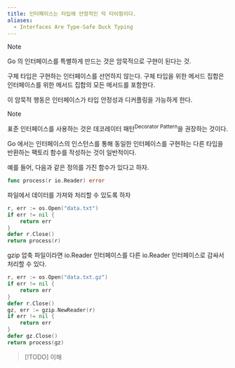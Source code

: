 ```yaml
---
title: 인터페이스는 타입에 안정적인 덕 타이핑이다.
aliases:
  - Interfaces Are Type-Safe Duck Typing
---
```


> [!NOTE] 
> Go 의 인터페이스를 특별하게 만드는 것은 암묵적으로 구현이 된다는 것.
> 
> 구체 타입은 구현하는 인터페이스를 선언하지 않는다.
> 구체 타입을 위한 메서드 집합은 인터페이스를 위한 메서드 집합의 모든 메서드를 포함한다.
> 
> 이 암묵적 행동은 인터페이스가 타입 안정성과 디커플링을 가능하게 한다.
 
> [!NOTE] 
> 표준 인터페이스를 사용하는 것은 데코레이터 패턴<sup>Decorator Pattern</sup>을 권장하는 것이다.

Go 에서는 인터페이스의 인스턴스를 통해 동일한 인터페이스를 구현하는 다른 타입을 반환하는 팩토리 함수를 작성하는 것이 일반적이다.

예를 들어, 다음과 같은 정의를 가진 함수가 있다고 하자.

```go
func process(r io.Reader) error
```

파일에서 데이터를 가져와 처리할 수 있도록 하자

```go
r, err := os.Open("data.txt")
if err != nil {
    return err
}
defer r.Close()
return process(r)
```

gzip 압축 파일이라면 io.Reader 인터페이스를 다른 io.Reader 인터페이스로 감싸서 처리할 수 있다.

```go
r, err := os.Open("data.txt.gz")
if err != nil {
    return err
}
defer r.Close()
gz, err := gzip.NewReader(r)
if err != nil {
    return err
}
defer gz.Close()
return process(gz)
```

> [!TODO] 이해
